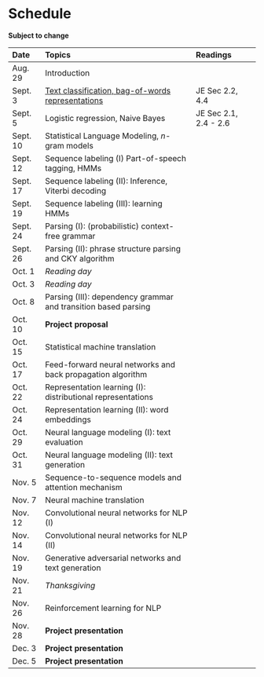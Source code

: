 # Schedule

**Subject to change**

| Date | Topics | Readings |
|:-------------|:-----|:---- |
| Aug. 29 | Introduction | |
| Sept. 3 | [Text classification, bag-of-words representations](slides/lecture-02.pdf) | JE Sec 2.2, 4.4|
| Sept. 5 | Logistic regression, Naive Bayes | JE Sec 2.1, 2.4 - 2.6|
| Sept. 10 | Statistical Language Modeling, $n$-gram models | |
| Sept. 12 | Sequence labeling (I) Part-of-speech tagging, HMMs | |
| Sept. 17 | Sequence labeling (II): Inference, Viterbi decoding | |
| Sept. 19 | Sequence labeling (III): learning HMMs | |
| Sept. 24 | Parsing (I): (probabilistic) context-free grammar | |
| Sept. 26 | Parsing (II): phrase structure parsing and CKY algorithm | |
| Oct. 1 | *Reading day* | |
| Oct. 3 | *Reading day* | |
| Oct. 8 | Parsing (III): dependency grammar and transition based parsing | |
| Oct. 10 | **Project proposal** | |
| Oct. 15 | Statistical machine translation | |
| Oct. 17 | Feed-forward neural networks and back propagation algorithm | |
| Oct. 22 | Representation learning (I): distributional representations  | |
| Oct. 24 | Representation learning (II): word embeddings | |
| Oct. 29 | Neural language modeling (I): text evaluation | |
| Oct. 31 | Neural language modeling (II): text generation | |
| Nov. 5 | Sequence-to-sequence models and attention mechanism | |
| Nov. 7 | Neural machine translation | |
| Nov. 12 | Convolutional neural networks for NLP (I) | |
| Nov. 14 | Convolutional neural networks for NLP (II) | |
| Nov. 19 | Generative adversarial networks and text generation | |
| Nov. 21 | *Thanksgiving* | |
| Nov. 26 | Reinforcement learning for NLP | |
| Nov. 28 | **Project presentation** | |
| Dec. 3 | **Project presentation** | |
| Dec. 5 | **Project presentation** | |
